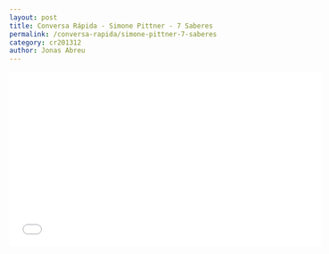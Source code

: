 ```yaml
---
layout: post
title: Conversa Rápida - Simone Pittner - 7 Saberes
permalink: /conversa-rapida/simone-pittner-7-saberes
category: cr201312
author: Jonas Abreu
---
```


<iframe width="560" height="315" src="//www.youtube.com/embed/vRkG0QXYjX0" frameborder="0" allowfullscreen></iframe>
